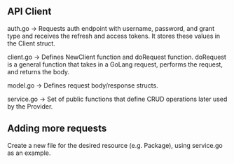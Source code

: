 <h2>API Client</h2>

auth.go -> Requests auth endpoint with username, password, and grant type and receives the refresh and access tokens. It stores these values in the Client struct.

client.go -> Defines NewClient function and doRequest function. doRequest is a general function that takes in a GoLang request, performs the request, and returns the body.

model.go -> Defines request body/response structs.

service.go -> Set of public functions that define CRUD operations later used by the Provider.

<h2>Adding more requests</h2>
Create a new file for the desired resource (e.g. Package), using service.go as an example.
